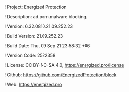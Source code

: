 ! Project: Energized Protection

! Description: ad.porn.malware blocking.

! Version: 6.32.0810.21.09.252.23

! Build Version: 21.09.252.23

! Build Date: Thu, 09 Sep 21 23:58:32 +06

! Version Code: 2522358

! License: CC BY-NC-SA 4.0, https://energized.pro/license

! Github: https://github.com/EnergizedProtection/block

! Web: https://energized.pro
